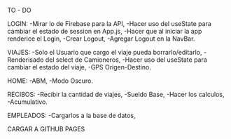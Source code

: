 TO - DO

LOGIN:
-Mirar lo de Firebase para la API,
-Hacer uso del useState para cambiar el estado de session en App.js,
-Hacer que al iniciar la app renderice el Login,
-Crear Logout,
-Agregar Logout en la NavBar.

VIAJES:
-Solo el Usuario que cargo el viaje pueda borrarlo/editarlo,
-Renderisado del select de Camioneros,
-Hacer uso del useState para cambiar el estado del viaje,
-GPS Origen-Destino.

HOME:
-ABM,
-Modo Oscuro.

RECIBOS:
-Recibir la cantidad de viajes,
-Sueldo Base,
-Hacer los calculos,
-Acumulativo.

EMPLEADOS:
-Cargarlos a la base de datos,


CARGAR A GITHUB PAGES
